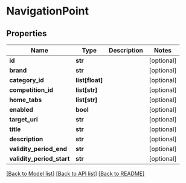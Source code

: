 # NavigationPoint

## Properties
Name | Type | Description | Notes
------------ | ------------- | ------------- | -------------
**id** | **str** |  | [optional] 
**brand** | **str** |  | [optional] 
**category_id** | **list[float]** |  | [optional] 
**competition_id** | **list[str]** |  | [optional] 
**home_tabs** | **list[str]** |  | [optional] 
**enabled** | **bool** |  | [optional] 
**target_uri** | **str** |  | [optional] 
**title** | **str** |  | [optional] 
**description** | **str** |  | [optional] 
**validity_period_end** | **str** |  | [optional] 
**validity_period_start** | **str** |  | [optional] 

[[Back to Model list]](../README.md#documentation-for-models) [[Back to API list]](../README.md#documentation-for-api-endpoints) [[Back to README]](../README.md)

